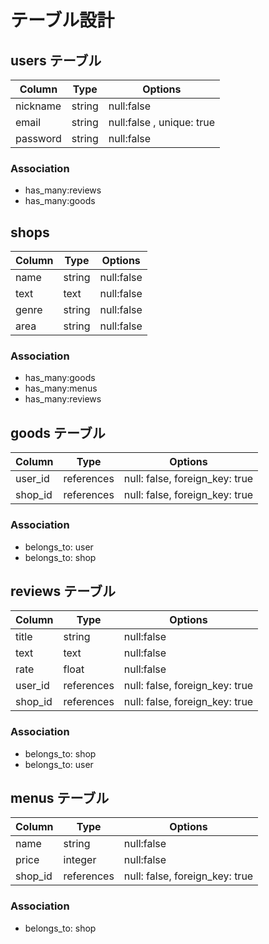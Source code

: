 # テーブル設計

## users テーブル

| Column           | Type    | Options                   |
| ---------------- | ------  | ------------------------- |
| nickname         | string  | null:false                |
| email            | string  | null:false , unique: true |
| password         | string  | null:false                |

### Association
- has_many:reviews
- has_many:goods


## shops

| Column   | Type       | Options                       |
| -------- | ---------- | ----------------------------- |
| name     | string     | null:false                    |
| text     | text       | null:false                    |
| genre    | string     | null:false                    | 
| area     | string     | null:false                    | 

### Association
- has_many:goods
- has_many:menus
- has_many:reviews


## goods テーブル

| Column   | Type       | Options                        |
| -------- | ---------- | ------------------------------ |
| user_id  | references | null: false, foreign_key: true |
| shop_id  | references | null: false, foreign_key: true |
### Association
- belongs_to: user
- belongs_to: shop

## reviews テーブル

| Column   | Type       | Options                        |
| -------- | ---------- | ------------------------------ |
| title    | string     | null:false                     |
| text     | text       | null:false                     |
| rate     | float      | null:false                     |
| user_id  | references | null: false, foreign_key: true |
| shop_id  | references | null: false, foreign_key: true |

### Association
- belongs_to: shop
- belongs_to: user


## menus テーブル

| Column   | Type       | Options                        |
| -------- | ---------- | ------------------------------ |
| name     | string     | null:false                     |
| price    | integer    | null:false                     |
| shop_id  | references | null: false, foreign_key: true |

### Association
- belongs_to: shop
